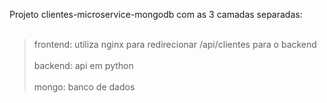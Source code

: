 Projeto clientes-microservice-mongodb com as 3 camadas separadas:
<br> <br>
>frontend: utiliza nginx para redirecionar /api/clientes para o backend
<br> <br>
>backend: api em python
<br> <br>
> mongo: banco de dados
